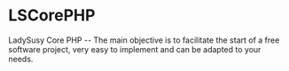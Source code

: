 # LSCorePHP
LadySusy Core PHP -- The main objective is to facilitate the start of a free software project, very easy to implement and can be adapted to your needs.

